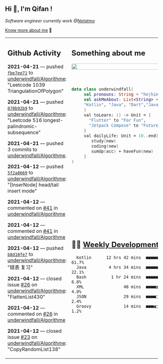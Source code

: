 <h2> Hi 👋, I'm Qifan ! </h2>
<p><em>Software engineer currently work @<a href="https://www.netatmo.com">Netatmo</a>
</em></p><p><a href="https://qifanyang.com/resume" target="_blank"> Know more about me</a> 🔭</p>
<table><tr><td valign="top" rowspan="2">

 ## Github Activity
 <!-- githubActivity starts -->
  **2021-04-21** — pushed [`fbe7ee71`](https://api.github.com/repos/underwindfall/Algorithme/commits/fbe7ee7150dfe705304feb73bf6f3d985ac58cca) to [underwindfall/Algorithme](https://api.github.com/repos/underwindfall/Algorithme): "Leetcode 1039 TriangulationOfPolygon"

  **2021-04-21** — pushed [`070b92b9`](https://api.github.com/repos/underwindfall/Algorithme/commits/070b92b99dec9e7ea04f9db443bb45d0e0fe91df) to [underwindfall/Algorithme](https://api.github.com/repos/underwindfall/Algorithme): "Leetcode 516 longest-palindromic-subsequence"

  **2021-04-21** — pushed 3 commits to [underwindfall/Algorithme](https://api.github.com/repos/underwindfall/Algorithme).

  **2021-04-12** — pushed [`5f2a8669`](https://api.github.com/repos/underwindfall/Algorithme/commits/5f2a8669b4c26b782eef8aff7c9466fedfa0191b) to [underwindfall/Algorithme](https://api.github.com/repos/underwindfall/Algorithme): "[InserNode] head/tail insert mode"

  **2021-04-12** — commented on [#41](https://github.com/underwindfall/Algorithme/issues/41#issuecomment-817563317) in [underwindfall/Algorithme](https://api.github.com/repos/underwindfall/Algorithme)

  **2021-04-12** — commented on [#41](https://github.com/underwindfall/Algorithme/issues/41#issuecomment-817546782) in [underwindfall/Algorithme](https://api.github.com/repos/underwindfall/Algorithme)

  **2021-04-12** — pushed [`b8d10fe7`](https://api.github.com/repos/underwindfall/Algorithme/commits/b8d10fe79041d615b485c52807c3bfa12b0aad05) to [underwindfall/Algorithme](https://api.github.com/repos/underwindfall/Algorithme): "链表 复习"

  **2021-04-12** — closed issue [#26](https://api.github.com/repos/underwindfall/Algorithme/issues/26) on [underwindfall/Algorithme](https://api.github.com/repos/underwindfall/Algorithme): "FlattenList430"

  **2021-04-12** — commented on [#26](https://github.com/underwindfall/Algorithme/issues/26#issuecomment-817389541) in [underwindfall/Algorithme](https://api.github.com/repos/underwindfall/Algorithme)

  **2021-04-12** — closed issue [#23](https://api.github.com/repos/underwindfall/Algorithme/issues/23) on [underwindfall/Algorithme](https://api.github.com/repos/underwindfall/Algorithme): "CopyRandomList138"
 <!-- githubActivity ends -->
 </td><td valign="top">

 ## Something about me
 <!-- profile starts -->
 <a href="https://github.com/underwindfall" width="100%">
  <img src="https://github-readme-stats.vercel.app/api?username=underwindfall&show_icons=true&icon_color=805AD5&text_color=718096&bg_color=ffffff00&hide_title=true&include_all_commits=true&count_private=true&hide_border=true" width="100%"/>
 </a>
 <br/>
 <br/>
 <br/>
 
 ```kotlin
 data class underwindfall(
      val pronouns: String = "he|him",
      val askMeAbout: List<String> = listOf(
      "Kotlin", "Java", "Dart","Javascript", "Typescript"
      )
      val toLearn: () -> Unit = {
        "Flutter" to "For Fun",
        "Jetpack Compose" to "Future"
      }
      val dailyLife: Unit = (0..end).reduce { acc, new ->	
         study(new)	
         coding(new)	
         sumUp(acc) + haveFun(new)	
      }
 )
 ```
 <!-- profile ends -->
 </td></tr><tr><td valign="top">

 ## 🏊‍♂️ <a href="https://gist.github.com/underwindfall/377ee88ba1fabd1e93516e48ca9c61eb" target="_blank">Weekly Development Breakdown</a>
  <!-- codeTime starts -->
  ```text
    Kotlin      12 hrs 42 mins  ■■■■■■■■■■■■■■■■■■◱□□□□□  61.7%
    Java         4 hrs 34 mins  ■■■■■■■■▦□□□□□□□□□□□□□□□  22.1%
    Bash          1 hr 24 mins  ■■■■■□□□□□□□□□□□□□□□□□□□   6.8%
    XML                48 mins  ■■■■▥□□□□□□□□□□□□□□□□□□□   4.0%
    JSON               29 mins  ■■■■□□□□□□□□□□□□□□□□□□□□   2.4%
    Groovy             14 mins  ■■■▦□□□□□□□□□□□□□□□□□□□□   1.2%
  ```
  <!-- codeTime starts -->
  </td></tr></table>